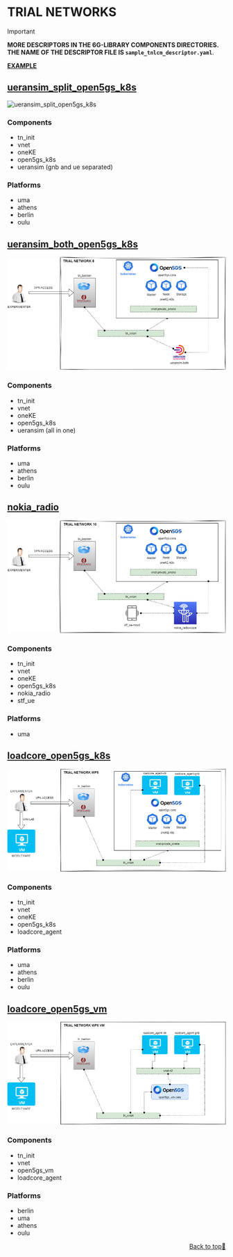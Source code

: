<a name="readme-top"></a>

# TRIAL NETWORKS

> [!IMPORTANT]
> **MORE DESCRIPTORS IN THE 6G-LIBRARY COMPONENTS DIRECTORIES. THE NAME OF THE DESCRIPTOR FILE IS `sample_tnlcm_descriptor.yaml`**.
> 
> [**EXAMPLE**](https://github.com/6G-SANDBOX/6G-Library/blob/main/elcm/sample_tnlcm_descriptor.yaml)

## [ueransim_split_open5gs_k8s](./ueransim_split_open5gs_k8s.yaml)

![ueransim_split_open5gs_k8s](./images/ueransim_split_open5gs_k8s.png)

### Components

* tn_init
* vnet
* oneKE
* open5gs_k8s
* ueransim (gnb and ue separated)

### Platforms

* uma
* athens
* berlin
* oulu

## [ueransim_both_open5gs_k8s](./ueransim_both_open5gs_k8s.yaml)

![ueransim_both_open5gs_k8s](./images/ueransim_both_open5gs_k8s.png)

### Components

* tn_init
* vnet
* oneKE
* open5gs_k8s
* ueransim (all in one)

### Platforms

* uma
* athens
* berlin
* oulu

## [nokia_radio](./nokia_radio.yaml)

![nokia_radio](./images/nokia_radio.png)

### Components

* tn_init
* vnet
* oneKE
* open5gs_k8s
* nokia_radio
* stf_ue

### Platforms

* uma

## [loadcore_open5gs_k8s](loadcore_open5gs_k8s.yaml)

![loadcore_open5gs_k8s](./images/loadcore_open5gs_k8s.png)

### Components

* tn_init
* vnet
* oneKE
* open5gs_k8s
* loadcore_agent

### Platforms

* uma
* athens
* berlin
* oulu

## [loadcore_open5gs_vm](loadcore_open5gs_vm.yaml)

![loadcore_open5gs_vm](./images/loadcore_open5gs_vm.png)

### Components

* tn_init
* vnet
* open5gs_vm
* loadcore_agent

### Platforms

* berlin
* uma
* athens
* oulu

<p align="right"><a href="#readme-top">Back to top&#x1F53C;</a></p>
